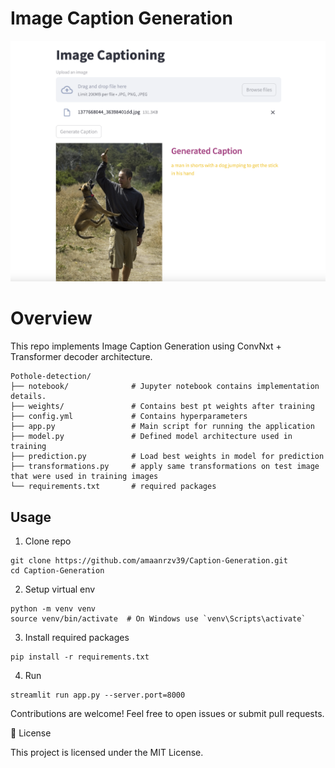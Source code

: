 # Image Caption Generation
![alt text](image.png)

# Overview

This repo implements Image Caption Generation using ConvNxt + Transformer decoder architecture.

```
Pothole-detection/
├── notebook/              # Jupyter notebook contains implementation details.
├── weights/               # Contains best pt weights after training
├── config.yml             # Contains hyperparameters
├── app.py                 # Main script for running the application
├── model.py               # Defined model architecture used in training
├── prediction.py          # Load best weights in model for prediction
├── transformations.py     # apply same transformations on test image that were used in training images
└── requirements.txt       # required packages
```

## Usage
1. Clone repo
```
git clone https://github.com/amaanrzv39/Caption-Generation.git
cd Caption-Generation
```
2. Setup virtual env
```
python -m venv venv
source venv/bin/activate  # On Windows use `venv\Scripts\activate`
```
3. Install required packages
```
pip install -r requirements.txt
```
4. Run
```
streamlit run app.py --server.port=8000 
```

Contributions are welcome! Feel free to open issues or submit pull requests.

📜 License

This project is licensed under the MIT License.


